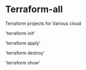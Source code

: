 # Terraform-all
Terraform projects for Various cloud


'terraform init'

'terraform apply'

'terraform destroy'

'terraform show'
